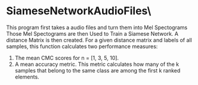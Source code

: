 # SiameseNetworkAudioFiles\
This program first takes a audio files and turn them into Mel Spectograms
Those Mel Spectograms are then Used to Train a Siamese Network.
A distance Matrix is then created.
For a given distance matrix and labels of all samples, this function calculates two performance measures:
1) The mean CMC scores for n = [1, 3, 5, 10].
2) A mean accuracy metric. This metric calculates how many of the k samples that belong to the same class are among the first k ranked elements.
       
